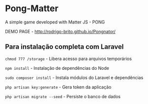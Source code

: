 # Pong-Matter
A simple game developed with Matter JS - PONG

DEMO PAGE - http://rodrigo-brito.github.io/Pongnator/

## Para instalação completa com Laravel

`chmod 777 /storage` - Libera acesso para arquivos temporários

`npm install` - Instalação de dependências do Node

`sudo composer install` - Instala módulos do Laravel e dependências

`php artisan key:generate` - Gera token da aplicação

`php artisan migrate --seed` - Persiste o banco de dados